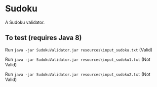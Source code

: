 # Sudoku
  
  A Sudoku validator. 

## To test (requires Java 8)
  
Run `java -jar SudokuValidator.jar resources\input_sudoku.txt` (Valid)

Run `java -jar SudokuValidator.jar resources\input_sudoku1.txt` (Not Valid)

Run `java -jar SudokuValidator.jar resources\input_sudoku2.txt` (Not Valid)
